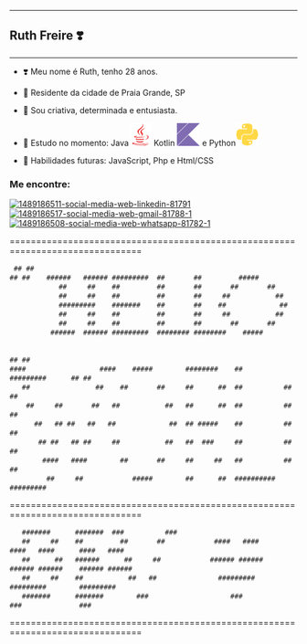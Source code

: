 
_________________________________________________________ 

## **Ruth Freire ❣️**                    

_________________________________________________________ 

- ❣️ Meu nome é Ruth, tenho 28 anos.
- 🌆 Residente da cidade de Praia Grande, SP
- 💬 Sou criativa, determinada e entusiasta.
- 🌱 Estudo no momento: Java<img height="40" src="https://raw.githubusercontent.com/devicons/devicon/master/icons/java/java-plain.svg"> Kotlin <img height="40" src="https://raw.githubusercontent.com/devicons/devicon/master/icons/kotlin/kotlin-plain.svg"> e Python<img height="40" src="https://raw.githubusercontent.com/devicons/devicon/master/icons/python/python-plain.svg"> 
      
- 🚀 Habilidades futuras: JavaScript, Php e Html/CSS


### Me encontre:

<a href="https://www.linkedin.com/in/ruth-freire-a15325208"><img height="30" src="https://i.ibb.co/xSTPRYR/1489186511-social-media-web-linkedin-81791.png" alt="1489186511-social-media-web-linkedin-81791" border="0" /></a>
<a href="mailto:ruth09@yahoo.com"><img height="30" src="https://i.ibb.co/qpZxzrX/1489186517-social-media-web-gmail-81788-1.png" alt="1489186517-social-media-web-gmail-81788-1" border="0" /></a>
<a href="https://api.whatsapp.com/send?phone=5513988672041"><img height="30" src="https://i.ibb.co/pbs5dvh/1489186508-social-media-web-whatsapp-81782-1.png" alt="1489186508-social-media-web-whatsapp-81782-1" border="0" /></a>

===============================================================================
      
      
     ## ##                                                               
    ## ##    ######   ###### #########  ##       ##         #####      
                ##     ##    ##         ##       ##       ##       ##
                ##     ##    ##         ##       ##     ##           ##              
                #########    #######    ##       ##    ##             ##                         
                ##     ##    ##         ##       ##     ##           ##
                ##     ##    ##         ##       ##       ##       ##
              ######  ###### #########  ######## ########    #####    
      
                                                                                     ## ##
    ####                  ####    #####        ########    ##          #########      ## ##
       ##                ##    ##       ##     ##      ##  ##          ##        ##
        ##     ##       ##   ##           ##   ##      ##  ##          ##          ##
          ##   ## ##   ##   ##             ##  ## #####    ##          ##           ##
           ## ##   ## ##     ##           ##   ##  ###     ##          ##          ##
            ####   ####        ##       ##     ##     ##   ##          ##        ##
             ##     ##            #####        ##      ##  ##########  #########
      
    
    
    
===============================================================================
    
    
    
       #######      #######  ###          ###    
       ##     ##    ##         ##       ##            ####   ####      ####   ####      ####   ####
       ##      ##   ######      ##     ##            ###### ######    ###### ######    ###### ######
       ##     ##    ##           ##   ##               #########        #########        #########
       #######      #######        ###                    ###              ###              ###
                                                    
                                                                                                              

===============================================================================
